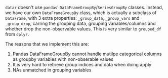 
`datar` doesn't use `pandas`' `DataFrameGroupBy`/`SeriesGroupBy` classes. Instead, we have our own `DataFrameGroupBy` class, which is actually a subclass of `DataFrame`, with 3 extra properties: `_group_data`, `_group_vars` and `_group_drop`, carring the grouping data, grouping variables/columns and whether drop the non-observable values. This is very similar to `grouped_df` from `dplyr`.

The reasons that we implement this are:

1. Pandas DataFrameGroupBy cannot handle mutilpe categorical columns as
        groupby variables with non-obserable values
2. It is very hard to retrieve group indices and data when doing apply
3. NAs unmatched in grouping variables
